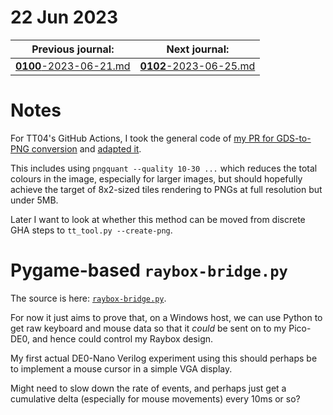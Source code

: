 # 22 Jun 2023

| Previous journal: | Next journal: |
|-|-|
| [**0100**-2023-06-21.md](./0100-2023-06-21.md) | [**0102**-2023-06-25.md](./0102-2023-06-25.md) |

# Notes

For TT04's GitHub Actions, I took the general code of [my PR for GDS-to-PNG conversion](https://github.com/TinyTapeout/tt03p5-submission-template/pull/4) and [adapted it](https://github.com/TinyTapeout/tt-gds-action/pull/1).

This includes using `pngquant --quality 10-30 ...` which reduces the total colours in the image, especially
for larger images, but should hopefully achieve the target of 8x2-sized tiles rendering to PNGs at full
resolution but under 5MB.

Later I want to look at whether this method can be moved from discrete GHA steps to `tt_tool.py --create-png`.


# Pygame-based `raybox-bridge.py`

The source is here: [`raybox-bridge.py`](https://github.com/algofoogle/sandpit/blob/master/pi_pico/pico-de0/client/raybox-bridge.py).

For now it just aims to prove that, on a Windows host, we can use Python to get raw keyboard and mouse
data so that it *could* be sent on to my Pico-DE0, and hence could control my Raybox design.

My first actual DE0-Nano Verilog experiment using this should perhaps be to implement a mouse cursor in a simple VGA display.

Might need to slow down the rate of events, and perhaps just get a cumulative delta (especially for mouse movements) every 10ms or so?
